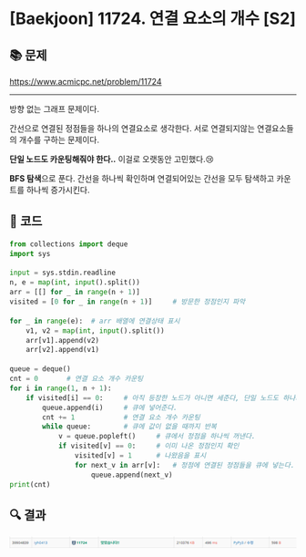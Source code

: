 # [Baekjoon] 11724. 연결 요소의 개수 [S2]

## 📚 문제

https://www.acmicpc.net/problem/11724

----

방향 없는 그래프 문제이다.

간선으로 연결된 정점들을 하나의 연결요소로 생각한다. 서로 연결되지않는 연결요소들의 개수를 구하는 문제이다.

**단일 노드도 카운팅해줘야 한다..** 이걸로 오랫동안 고민했다.😢

**BFS 탐색**으로 푼다. 간선을 하나씩 확인하며 연결되어있는 간선을 모두 탐색하고 카운트를 하나씩 증가시킨다.

## 📒 코드

```python
from collections import deque
import sys

input = sys.stdin.readline
n, e = map(int, input().split())
arr = [[] for _ in range(n + 1)]
visited = [0 for _ in range(n + 1)]     # 방문한 정점인지 파악

for _ in range(e):  # arr 배열에 연결상태 표시
    v1, v2 = map(int, input().split())
    arr[v1].append(v2)
    arr[v2].append(v1)

queue = deque()
cnt = 0       # 연결 요소 개수 카운팅
for i in range(1, n + 1):
    if visited[i] == 0:     # 아직 등장한 노드가 아니면 세준다, 단일 노드도 하나의 연결 요소
        queue.append(i)     # 큐에 넣어준다.
        cnt += 1            # 연결 요소 개수 카운팅
        while queue:        # 큐에 값이 없을 때까지 반복
            v = queue.popleft()     # 큐에서 정점을 하나씩 꺼낸다.
            if visited[v] == 0:     # 이미 나온 정점인지 확인
                visited[v] = 1      # 나왔음을 표시
                for next_v in arr[v]:   # 정점에 연결된 정점들을 큐에 넣는다.
                    queue.append(next_v)
print(cnt)

```

## 🔍 결과

![image-20220304004802469](README.assets/image-20220304004802469.png)